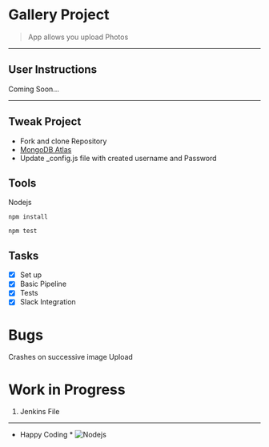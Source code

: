 # Gallery Project

> App allows you upload Photos

---

## User Instructions 
Coming Soon...

---
## Tweak Project
* Fork and clone Repository
* [MongoDB Atlas](https://www.mongodb.com/atlas/database)
* Update _config.js file with created username and Password

## Tools
Nodejs
```
npm install
```
```
npm test
```

## Tasks
*[x] Set up
*[x] Basic Pipeline
*[x] Tests
*[x] Slack Integration

# Bugs
Crashes on successive image Upload

# Work in Progress
1. Jenkins File

---
* Happy Coding *
![Nodejs](https://imgs.search.brave.com/lCoqkVSMbXJWFRuqhJQMyRTFhEHyRs1KMlpLAV2aLfw/rs:fit:1024:683:1/g:ce/aHR0cDovL3d3dy5j/b2luc3BlYWtlci5j/b20vd3AtY29udGVu/dC91cGxvYWRzLzIw/MTYvMDIvbm9kZS1w/ZXJmZWN0LWludGVy/bmV0LXRoaW5ncy1k/ZXNwaXRlLWZvb3Rw/cmludC1pc3N1ZXMt/c3BvdGxpZ2h0LTAx/LmpwZw)
